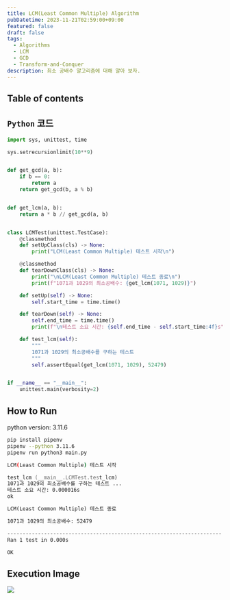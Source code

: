 ```yaml
---
title: LCM(Least Common Multiple) Algorithm
pubDatetime: 2023-11-21T02:59:00+09:00
featured: false
draft: false
tags:
  - Algorithms
  - LCM
  - GCD
  - Transform-and-Conquer
description: 최소 공배수 알고리즘에 대해 알아 보자.
---
```


## Table of contents

## `Python` 코드

```python
import sys, unittest, time

sys.setrecursionlimit(10**9)


def get_gcd(a, b):
    if b == 0:
        return a
    return get_gcd(b, a % b)


def get_lcm(a, b):
    return a * b // get_gcd(a, b)


class LCMTest(unittest.TestCase):
    @classmethod
    def setUpClass(cls) -> None:
        print("LCM(Least Common Multiple) 테스트 시작\n")

    @classmethod
    def tearDownClass(cls) -> None:
        print("\nLCM(Least Common Multiple) 테스트 종료\n")
        print(f"1071과 1029의 최소공배수: {get_lcm(1071, 1029)}")

    def setUp(self) -> None:
        self.start_time = time.time()

    def tearDown(self) -> None:
        self.end_time = time.time()
        print(f"\n테스트 소요 시간: {self.end_time - self.start_time:4f}s")

    def test_lcm(self):
        """
        1071과 1029의 최소공배수를 구하는 테스트
        """
        self.assertEqual(get_lcm(1071, 1029), 52479)


if __name__ == "__main__":
    unittest.main(verbosity=2)

```

## How to Run

python version: 3.11.6

```zsh
pip install pipenv
pipenv --python 3.11.6
pipenv run python3 main.py
```

```zsh
LCM(Least Common Multiple) 테스트 시작

test_lcm (__main__.LCMTest.test_lcm)
1071과 1029의 최소공배수를 구하는 테스트 ...
테스트 소요 시간: 0.000016s
ok

LCM(Least Common Multiple) 테스트 종료

1071과 1029의 최소공배수: 52479

----------------------------------------------------------------------
Ran 1 test in 0.000s

OK
```

## Execution Image

![](https://res.cloudinary.com/gyunseo-blog/image/upload/f_auto/v1700503303/image_ojxjx4.png)
